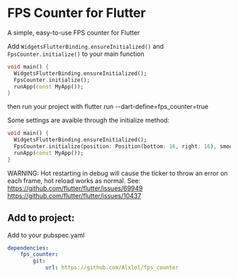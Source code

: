 # FPS Counter for Flutter

A simple, easy-to-use FPS counter for Flutter

Add `WidgetsFlutterBinding.ensureInitialized()` and `FpsCounter.initialize()` to your main function

```dart
void main() {
  WidgetsFlutterBinding.ensureInitialized();
  FpsCounter.initialize();
  runApp(const MyApp());
}
```

then run your project with flutter run --dart-define=fps_counter=true

Some settings are avaible through the initialize method:

```dart
void main() {
  WidgetsFlutterBinding.ensureInitialized();
  FpsCounter.initialize(position: Position(bottom: 16, right: 16), smoothing: false, backgroundColor: Colors.transparent);
  runApp(const MyApp());
}
```

WARNING: Hot restarting in debug will cause the ticker to throw an error on each frame, hot reload works as normal.
See:
https://github.com/flutter/flutter/issues/69949
https://github.com/flutter/flutter/issues/10437

## Add to project:

Add to your pubspec.yaml

```yaml
dependencies:
    fps_counter:
        git:
            url: https://github.com/Alxlol/fps_counter
```
